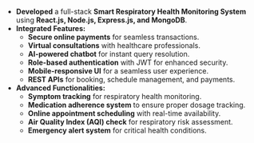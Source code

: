 - **Developed** a full-stack **Smart Respiratory Health Monitoring System** using **React.js, Node.js, Express.js, and MongoDB**.  
- **Integrated Features:**  
  - **Secure online payments** for seamless transactions.  
  - **Virtual consultations** with healthcare professionals.  
  - **AI-powered chatbot** for instant query resolution.  
  - **Role-based authentication** with JWT for enhanced security.  
  - **Mobile-responsive UI** for a seamless user experience.  
  - **REST APIs** for booking, schedule management, and payments.  
- **Advanced Functionalities:**  
  - **Symptom tracking** for respiratory health monitoring.  
  - **Medication adherence system** to ensure proper dosage tracking.  
  - **Online appointment scheduling** with real-time availability.  
  - **Air Quality Index (AQI) check** for respiratory risk assessment.  
  - **Emergency alert system** for critical health conditions.  
